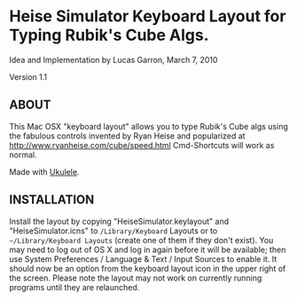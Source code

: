 # Heise Simulator Keyboard Layout for Typing Rubik's Cube Algs.
Idea and Implementation by Lucas Garron, March 7, 2010

Version 1.1

## ABOUT
This Mac OSX "keyboard layout" allows you to type Rubik's Cube algs using the fabulous controls invented by Ryan Heise and popularized at http://www.ryanheise.com/cube/speed.html
Cmd-Shortcuts will work as normal.

Made with [Ukulele](http://scripts.sil.org/cms/scripts/page.php?site_id=nrsi&item_id=ukelele).

## INSTALLATION
Install the layout by copying "HeiseSimulator.keylayout" and "HeiseSimulator.icns" to `/Library/Keyboard` Layouts or to `~/Library/Keyboard Layouts` (create one of them if they don't exist).
You may need to log out of OS X and log in again before it will be available; then use System Preferences / Language & Text / Input Sources to enable it. It should now be an option from the keyboard layout icon in the upper right of the screen. Please note the layout may not work on currently running programs until they are relaunched.

